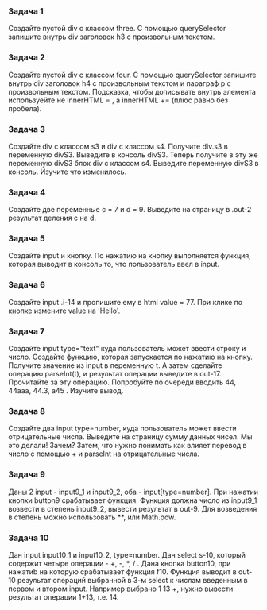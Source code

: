 ### Задача 1
Создайте пустой div c классом three. С помощью querySelector запишите внутрь div заголовок h3 с произвольным текстом.
### Задача 2
Создайте пустой div c классом four. С помощью querySelector запишите внутрь div заголовок h4 с  произвольным текстом и параграф p с произвольным текстом. Подсказка, чтобы дописывать внутрь элемента используейте не innerHTML = , а innerHTML += (плюс равно без пробела).
### Задача 3
Создайте div c классом s3 и div с классом s4. Получите div.s3 в переменную divS3. Выведите в консоль divS3. Теперь получите в эту же переменную divS3 блок div c классом s4. Выведите переменную divS3 в консоль. Изучите что изменилось.
### Задача 4
Cоздайте две переменные c = 7 и d = 9. Выведите на страницу в .out-2 результат деления c на d.
### Задача 5
Создайте input и кнопку. По нажатию на кнопку выполняется функция, которая выводит в консоль то, что пользователь ввел в input.
### Задача 6
Создайте input .i-14 и пропишите ему в html value = 77. При клике по кнопке измените value на 'Hello'.
### Задача 7
Создайте input type="text" куда пользователь может ввести строку и число. Создайте функцию, которая запускается по нажатию на кнопку. Получите значение из input в переменную t. А затем сделайте операцию parseInt(t), и результат операции выведите в out-17. Прочитайте за эту операцию. Попробуйте по очереди вводить 44, 44aaa, 44.3, a45 . Изучите вывод.
### Задача 8
Создайте два input type=number, куда пользователь может ввести отрицательные числа. Выведите на страницу сумму данных чисел. Мы это делали! Зачем? Затем, что нужно понимать как влияет перевод в число с помощью + и parseInt на отрицательные числа.
### Задача 9
Даны 2 input - input9_1 и input9_2, оба - input[type=number]. При нажатии кнопки button9 срабатывает функция. Функция должна число из input9_1 возвести в степень input9_2, вывести результат в out-9. Для возведения в степень можно использовать **, или Math.pow.

### Задача 10
Дан input input10_1 и input10_2, type=number. Дан select s-10, который содержит четыре операции - +, -, *, / . Дана кнопка button10, при нажатиb на которую срабатывает функция f10. Функция выводит в out-10 результат операций выбранной в 3-м select к числам введенным в первом и втором input. Например выбрано 1 13 +, нужно вывести результат операции 1+13, т.е. 14.
